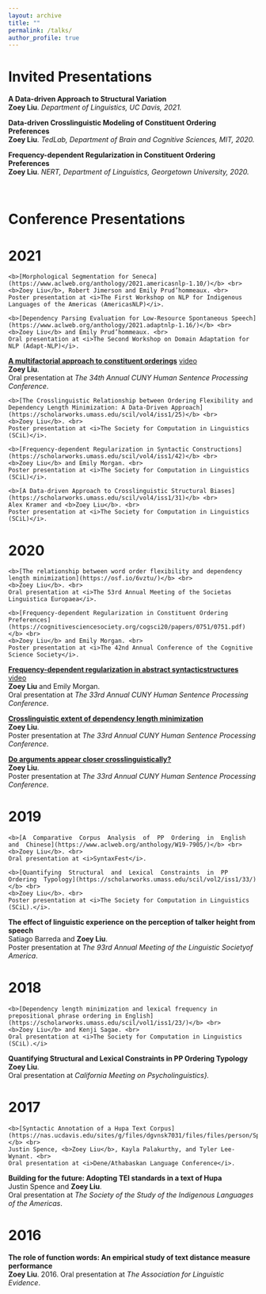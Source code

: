 ```yaml
---
layout: archive
title: ""
permalink: /talks/
author_profile: true
---
```


Invited Presentations
======

<b>A Data-driven Approach to Structural Variation</b> <br> 
<b>Zoey Liu</b>.
<i>Department of Linguistics, UC Davis, 2021.</i>

<b>Data-driven Crosslinguistic Modeling of Constituent Ordering Preferences</b> <br> 
<b>Zoey Liu</b>.
<i>TedLab, Department of Brain and Cognitive Sciences, MIT, 2020.</i>

<b>Frequency-dependent Regularization in Constituent Ordering Preferences</b> <br> 
<b>Zoey Liu</b>.
<i> NERT, Department of Linguistics, Georgetown University, 2020.</i>

<br>

Conference Presentations
======

2021
======
```
<b>[Morphological Segmentation for Seneca](https://www.aclweb.org/anthology/2021.americasnlp-1.10/)</b> <br>
<b>Zoey Liu</b>, Robert Jimerson and Emily Prud’hommeaux. <br>
Poster presentation at <i>The First Workshop on NLP for Indigenous Languages of the Americas (AmericasNLP)</i>.

<b>[Dependency Parsing Evaluation for Low-Resource Spontaneous Speech](https://www.aclweb.org/anthology/2021.adaptnlp-1.16/)</b> <br>
<b>Zoey Liu</b> and Emily Prud’hommeaux. <br>
Oral presentation at <i>The Second Workshop on Domain Adaptation for NLP (Adapt-NLP)</i>.
```
<b>[A multifactorial approach to constituent orderings](https://www.cuny2021.io/wp-content/uploads/2021/02/CUNY_2021_abstract_230.pdf)</b> [video](https://www.youtube.com/watch?v=uUFGrilspbk&t=13s) <br> 
<b>Zoey Liu</b>. <br>
Oral presentation at <i>The 34th Annual CUNY Human Sentence Processing Conference</i>. 
```
<b>[The Crosslinguistic Relationship between Ordering Flexibility and Dependency Length Minimization: A Data-Driven Approach](https://scholarworks.umass.edu/scil/vol4/iss1/25)</b> <br> 
<b>Zoey Liu</b>. <br>
Poster presentation at <i>The Society for Computation in Linguistics (SCiL)</i>.

<b>[Frequency-dependent Regularization in Syntactic Constructions](https://scholarworks.umass.edu/scil/vol4/iss1/42)</b> <br> 
<b>Zoey Liu</b> and Emily Morgan. <br>
Poster presentation at <i>The Society for Computation in Linguistics (SCiL)</i>. 

<b>[A Data-driven Approach to Crosslinguistic Structural Biases](https://scholarworks.umass.edu/scil/vol4/iss1/31)</b> <br> 
Alex Kramer and <b>Zoey Liu</b>. <br>
Poster presentation at <i>The Society for Computation in Linguistics (SCiL)</i>. 
```

2020
======
```
<b>[The relationship between word order flexibility and dependency length minimization](https://osf.io/6vztu/)</b> <br> 
<b>Zoey Liu</b>. <br>
Oral presentation at <i>The 53rd Annual Meeting of the Societas Linguistica Europaea</i>. 

<b>[Frequency-dependent Regularization in Constituent Ordering Preferences](https://cognitivesciencesociety.org/cogsci20/papers/0751/0751.pdf)</b> <br> 
<b>Zoey Liu</b> and Emily Morgan. <br>
Poster presentation at <i>The 42nd Annual Conference of the Cognitive Science Society</i>. 
```
<b>[Frequency-dependent regularization in abstract syntacticstructures](https://osf.io/hykew/) </b> [video](https://osf.io/6ry9g/?show=view) <br> 
<b>Zoey Liu</b> and Emily Morgan. <br>
Oral presentation at <i>The 33rd Annual CUNY Human Sentence Processing Conference</i>. 

<b>[Crosslinguistic extent of dependency length minimization](https://osf.io/v9cxu/)</b> <br> 
<b>Zoey Liu</b>. <br>
Poster presentation at <i>The 33rd Annual CUNY Human Sentence Processing Conference</i>. 

<b>[Do arguments appear closer crosslinguistically?](https://osf.io/3hyug/)</b> <br> 
<b>Zoey Liu</b>. <br>
Poster presentation at <i>The 33rd Annual CUNY Human Sentence Processing Conference</i>. 

2019
======
```
<b>[A  Comparative  Corpus  Analysis  of  PP  Ordering  in  English  and  Chinese](https://www.aclweb.org/anthology/W19-7905/)</b> <br> 
<b>Zoey Liu</b>. <br>
Oral presentation at <i>SyntaxFest</i>. 

<b>[Quantifying  Structural  and  Lexical  Constraints  in  PP  Ordering  Typology](https://scholarworks.umass.edu/scil/vol2/iss1/33/)</b> <br> 
<b>Zoey Liu</b>. <br>
Poster presentation at <i>The Society for Computation in Linguistics (SCiL).</i>.
```
<b>The  effect  of  linguistic  experience  on  the  perception  of talker height from speech</b> <br> 
Satiago Barreda and <b>Zoey Liu</b>. <br>
Poster presentation at <i>The 93rd Annual Meeting of the Linguistic Societyof America</i>. 


2018
======
```
<b>[Dependency length minimization and lexical frequency in prepositional phrase ordering in English](https://scholarworks.umass.edu/scil/vol1/iss1/23/)</b> <br> 
<b>Zoey Liu</b> and Kenji Sagae. <br>
Oral presentation at <i>The Society for Computation in Linguistics (SCiL).</i>
```

<b>Quantifying Structural and Lexical Constraints in PP Ordering Typology</b> <br>
<b>Zoey Liu</b>. <br>
Oral presentation at <i>California Meeting on Psycholinguistics}.</i>

2017
======
```
<b>[Syntactic Annotation of a Hupa Text Corpus](https://nas.ucdavis.edu/sites/g/files/dgvnsk7031/files/files/person/Spence%20et%20al.%20DLC%202017%20paperfinal.pdf)</b> <br> 
Justin Spence, <b>Zoey Liu</b>, Kayla Palakurthy, and Tyler Lee-Wynant. <br>
Oral presentation at <i>Dene/Athabaskan Language Conference</i>. 
```
<b>Building for the future: Adopting TEI standards in a text of Hupa</b> <br> 
Justin Spence and <b>Zoey Liu</b>. <br>
Oral presentation at <i>The Society of the Study of the Indigenous Languages of the Americas</i>. 


2016
======

<b>The role of function words:  An empirical study of text distance measure performance</b> <br> 
<b>Zoey Liu</b>.
2016.
Oral presentation at <i>The Association for Linguistic Evidence</i>. 
